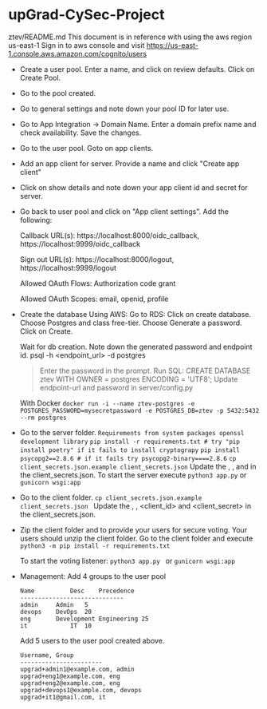 # upGrad-CySec-Project
ztev/README.md
This document is in reference with using the aws region us-east-1
Sign in to aws console and visit https://us-east-1.console.aws.amazon.com/cognito/users

- Create a user pool. 
  Enter a name, and click on review defaults. 
  Click on Create Pool.

- Go to the pool created.

- Go to general settings and note down your pool ID for later use.

- Go to App Integration -> Domain Name. 
  Enter a domain prefix name and check availability. Save the changes.

- Go to the user pool. Goto on app clients.

- Add an app client for server. Provide a name and click "Create app client"

- Click on show details and note down your app client id and secret for server.

- Go back to user pool and click on "App client settings".
  Add the following:

  Callback URL(s): https://localhost:8000/oidc_callback, https://localhost:9999/oidc_callback

  Sign out URL(s): https://localhost:8000/logout, https://localhost:9999/logout

  Allowed OAuth Flows: Authorization code grant

  Allowed OAuth Scopes: email, openid, profile

- Create the database
  Using AWS:
    Go to RDS:
    Click on create database.
    Choose Postgres and class free-tier.
    Choose Generate a password.
    Click on Create.

    Wait for db creation. Note down the generated password and endpoint id.
    psql -h <endpoint_url> -d postgres
    > Enter the password in the prompt.
    Run SQL:
      CREATE DATABASE ztev WITH OWNER = postgres ENCODING = 'UTF8';
    Update endpoint-url and password in server/config.py
  
  With Docker
  ```docker run -i --name ztev-postgres -e POSTGRES_PASSWORD=mysecretpassword -e POSTGRES_DB=ztev -p 5432:5432 --rm postgres```
- Go to the server folder.
  ``` Requirements from system packages openssl development library ```
  ```pip install -r requirements.txt # try "pip install poetry" if it fails to install cryptograpy```
  ```pip install psycopg2==2.8.6 # if it fails try psycopg2-binary====2.8.6```
  ```cp client_secrets.json.example client_secrets.json```
  Update the <pool-id>, <domain-prefix>, <client-id> and <client-secret> in the client_secrets.json.
  To start the server execute
 ```python3 app.py```
  or 
  ```gunicorn wsgi:app```
- Go to the client folder.
  ```cp client_secrets.json.example client_secrets.json ```
  Update the <pool-id>, <domain-prefix>, <client_id> and <client_secret> in the client_secrets.json.
  
- Zip the client folder and to provide your users for secure voting.
  Your users should unzip the client folder.
  Go to the client folder and execute 
  ```python3 -m pip install -r requirements.txt```
  
  To start the voting listener:
  ```python3 app.py ```
  or
  ```gunicorn wsgi:app```
- Management: 
  Add 4 groups to the user pool
  ```
  Name          Desc    Precedence
  -----------------------------
  admin 	Admin	5	
  devops	DevOps	20	
  eng   	Development Engineering	25	
  it	        IT	10	
  ```
  
  Add 5 users to the user pool created above.
  ```
  Username, Group
  -----------------------
  upgrad+admin1@example.com, admin 
  upgrad+eng1@example.com, eng
  upgrad+eng2@example.com, eng
  upgrad+devops1@example.com, devops
  upgrad+it1@gmail.com, it
  ```
